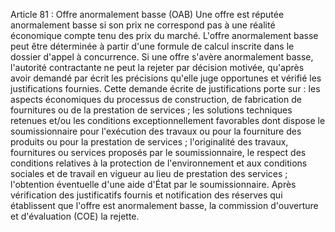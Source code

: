 Article 81 : Offre anormalement basse (OAB)
Une offre est réputée anormalement basse si son prix ne correspond pas à
une réalité économique compte tenu des prix du marché.
L'offre anormalement basse peut être déterminée à partir d'une formule
de calcul inscrite dans le dossier d'appel à concurrence.
Si une offre s'avère anormalement basse, l'autorité contractante ne
peut la rejeter par décision motivée, qu'après avoir demandé par écrit
les précisions qu'elle juge opportunes et vérifié les justifications
fournies.
Cette demande écrite de justifications porte sur :
les aspects économiques du processus de construction, de fabrication
de fournitures ou de la prestation de services ;
les solutions techniques retenues et/ou les conditions
exceptionnellement favorables dont dispose le soumissionnaire pour
l'exécution des travaux ou pour la fourniture des produits ou pour la
prestation de services ;
l'originalité des travaux, fournitures ou services proposés par le
soumissionnaire,
le respect des conditions relatives à la protection de l'environnement
et aux conditions sociales et de travail en vigueur au lieu de
prestation des services ;
l'obtention éventuelle d'une aide d'État par le soumissionnaire.
Après vérification des justificatifs fournis et notification des
réserves qui établissent que l'offre est anormalement basse, la
commission d'ouverture et d'évaluation (COE) la rejette.